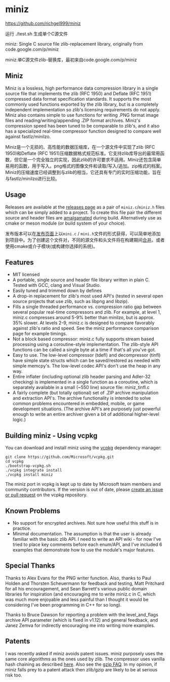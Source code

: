 # miniz

https://github.com/richgel999/miniz

运行 ./test.sh 生成单个C源文件



miniz: Single C source file zlib-replacement library, originally from code.google.com/p/miniz

miniz:单C源文件zlib-替换库，最初来自code.google.com/p/miniz

## Miniz

Miniz is a lossless, high performance data compression library in a single source file that implements the zlib (RFC 1950) and Deflate (RFC 1951) compressed data format specification standards. It supports the most commonly used functions exported by the zlib library, but is a completely independent implementation so zlib's licensing requirements do not apply. Miniz also contains simple to use functions for writing .PNG format image files and reading/writing/appending .ZIP format archives. Miniz's compression speed has been tuned to be comparable to zlib's, and it also has a specialized real-time compressor function designed to compare well against fastlz/minilzo.

Miniz是一个无损的、高性能的数据压缩库，在一个源文件中实现了zlib (RFC 1950)和Deflate (RFC 1951)压缩数据格式规范标准。它支持zlib库导出的最常用函数，但它是一个完全独立的实现，因此zlib的许可要求不适用。Miniz还包含简单易用的函数，用于写入。png格式的图像文件和读取/写入/追加。zip格式的档案。Miniz的压缩速度已经调整到与zlib的相当，它还具有专门的实时压缩功能，旨在与fastlz/minilzo进行比较。

## Usage

Releases are available at the [releases page](https://github.com/richgel999/miniz/releases) as a pair of `miniz.c`/`miniz.h` files which can be simply added to a project. To create this file pair the different source and header files are [amalgamated](https://www.sqlite.org/amalgamation.html) during build. Alternatively use as cmake or meson module (or build system of your choice).

发布版本可以在[发布页面](https://github.com/richgel999/miniz/releases)上以`mini.c` / `mini.h`文件的形式获得，可以简单地添加到项目中。为了创建这个文件对，不同的源文件和头文件将在构建期间[合并](https://www.sqlite.org/amalgamation.html)。或者使用cmake或介子模块(或构建你选择的系统)。

## Features

- MIT licensed
- A portable, single source and header file library written in plain C. Tested with GCC, clang and Visual Studio.
- Easily tuned and trimmed down by defines
- A drop-in replacement for zlib's most used API's (tested in several open source projects that use zlib, such as libpng and libzip).
- Fills a single threaded performance vs. compression ratio gap between several popular real-time compressors and zlib. For example, at level 1, miniz.c compresses around 5-9% better than minilzo, but is approx. 35% slower. At levels 2-9, miniz.c is designed to compare favorably against zlib's ratio and speed. See the miniz performance comparison page for example timings.
- Not a block based compressor: miniz.c fully supports stream based processing using a coroutine-style implementation. The zlib-style API functions can be called a single byte at a time if that's all you've got.
- Easy to use. The low-level compressor (tdefl) and decompressor (tinfl) have simple state structs which can be saved/restored as needed with simple memcpy's. The low-level codec API's don't use the heap in any way.
- Entire inflater (including optional zlib header parsing and Adler-32 checking) is implemented in a single function as a coroutine, which is separately available in a small (~550 line) source file: miniz_tinfl.c
- A fairly complete (but totally optional) set of .ZIP archive manipulation and extraction API's. The archive functionality is intended to solve common problems encountered in embedded, mobile, or game development situations. (The archive API's are purposely just powerful enough to write an entire archiver given a bit of additional higher-level logic.)

## Building miniz - Using vcpkg

You can download and install miniz using the [vcpkg](https://github.com/Microsoft/vcpkg) dependency manager:

```
git clone https://github.com/Microsoft/vcpkg.git
cd vcpkg
./bootstrap-vcpkg.sh
./vcpkg integrate install
./vcpkg install miniz
```

The miniz port in vcpkg is kept up to date by Microsoft team members and community contributors. If the version is out of date, please [create an issue or pull request](https://github.com/Microsoft/vcpkg) on the vcpkg repository.

## Known Problems

- No support for encrypted archives. Not sure how useful this stuff is in practice.
- Minimal documentation. The assumption is that the user is already familiar with the basic zlib API. I need to write an API wiki - for now I've tried to place key comments before each enum/API, and I've included 6 examples that demonstrate how to use the module's major features.

## Special Thanks

Thanks to Alex Evans for the PNG writer function. Also, thanks to Paul Holden and Thorsten Scheuermann for feedback and testing, Matt Pritchard for all his encouragement, and Sean Barrett's various public domain libraries for inspiration (and encouraging me to write miniz.c in C, which was much more enjoyable and less painful than I thought it would be considering I've been programming in C++ for so long).

Thanks to Bruce Dawson for reporting a problem with the level_and_flags archive API parameter (which is fixed in v1.12) and general feedback, and Janez Zemva for indirectly encouraging me into writing more examples.

## Patents

I was recently asked if miniz avoids patent issues. miniz purposely uses the same core algorithms as the ones used by zlib. The compressor uses vanilla hash chaining as described [here](https://datatracker.ietf.org/doc/html/rfc1951#section-4). Also see the [gzip FAQ](https://web.archive.org/web/20160308045258/http://www.gzip.org/#faq11). In my opinion, if miniz falls prey to a patent attack then zlib/gzip are likely to be at serious risk too.